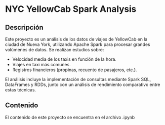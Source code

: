 # NYC YellowCab Spark Analysis

## Descripción 

Este proyecto es un análisis de los datos de viajes de YellowCab en la ciudad de Nueva York, utilizando Apache Spark para procesar grandes volúmenes de datos. Se realizan estudios sobre:

- Velocidad media de los taxis en función de la hora.
- Viajes en taxi más comunes.
- Registros financieros (propinas, recuento de pasajeros, etc.).
  
El análisis incluye la implementación de consultas mediante Spark SQL, DataFrames y RDDs, junto con un análisis de rendimiento comparativo entre estas técnicas.

## Contenido

El contenido de este proyecto se encuentra en el archivo .ipynb
